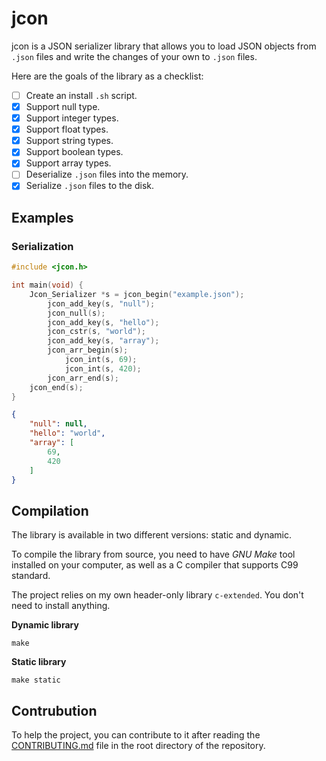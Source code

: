# jcon
jcon is a JSON serializer library that allows you to load JSON objects from `.json` files and write the changes of your own to `.json` files.

Here are the goals of the library as a checklist:
- [ ] Create an install `.sh` script.
- [X] Support null type.
- [X] Support integer types.
- [X] Support float types.
- [X] Support string types.
- [X] Support boolean types.
- [X] Support array types.
- [ ] Deserialize `.json` files into the memory.
- [X] Serialize `.json` files to the disk.

## Examples
### Serialization
```c
#include <jcon.h>

int main(void) {
    Jcon_Serializer *s = jcon_begin("example.json");
        jcon_add_key(s, "null");
        jcon_null(s);
        jcon_add_key(s, "hello");
        jcon_cstr(s, "world");
        jcon_add_key(s, "array");
        jcon_arr_begin(s);
            jcon_int(s, 69);
            jcon_int(s, 420);
        jcon_arr_end(s);
    jcon_end(s);
}
```

```json
{
    "null": null,
    "hello": "world",
    "array": [
        69,
        420
    ]
}
```

## Compilation
The library is available in two different versions: static and dynamic.

To compile the library from source, you need to have *GNU Make* tool installed on your computer, as well as a C compiler that supports C99 standard.

The project relies on my own header-only library `c-extended`. You don't need to install anything.

**Dynamic library**
```console
make
```

**Static library**
```console
make static
```

## Contrubution
To help the project, you can contribute to it after reading the [CONTRIBUTING.md](https://github.com/detectivekaktus/jcon/blob/main/CONTRIBUTING.md) file in the root directory of the repository.
